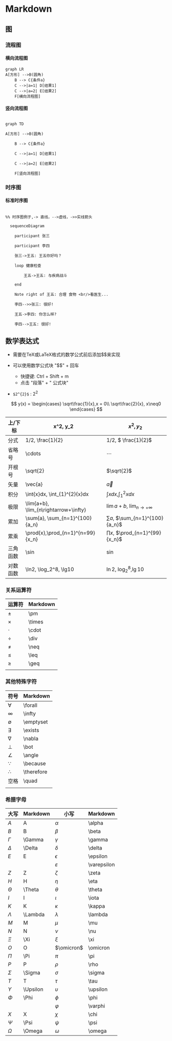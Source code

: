 # Markdown

## 图

### 流程图

#### 横向流程图

```mermaid
graph LR
A[方形] -->B(圆角)
    B --> C{条件a}
    C -->|a=1| D[结果1]
    C -->|a=2| E[结果2]
    F[横向流程图]

```

#### 竖向流程图

```mermaid

graph TD

A[方形] -->B(圆角)

    B --> C{条件a}

    C -->|a=1| D[结果1]

    C -->|a=2| E[结果2]

    F[竖向流程图]

```

### 时序图

#### 标准时序图

```mermaid

%% 时序图例子,-> 直线，-->虚线，->>实线箭头

  sequenceDiagram

    participant 张三

    participant 李四

    张三->王五: 王五你好吗？

    loop 健康检查

        王五->王五: 与疾病战斗

    end

    Note right of 王五: 合理 食物 <br/>看医生...

    李四-->>张三: 很好!

    王五->李四: 你怎么样?

    李四-->王五: 很好!

```

## 数学表达式

- 需要在TeX或LaTeX格式的数学公式前后添加$$来实现

- 可以使用数学公式块 "$$" + 回车

  - 快捷键: Ctrl + Shift + m
  - 点击 "段落" + " 公式块"

- `$2^{2}$` : $2^{2}$

$$ y(x) = \begin{cases} \sqrt\frac{1}{x},x = 0\\ \sqrt\frac{2}{x}, x\neq0 \end{cases} $$

| 上/下标  | x^2, y_2                               | $x^2,y_2$                                 |
| -------- | -------------------------------------- | ----------------------------------------- |
| 分式     | 1/2, \frac{1}{2}                       | $1/2$, $ \frac{1}{2}$                     |
| 省略号   | \cdots                                 | $\cdots$                                  |
| 开根号   | \sqrt{2}                               | $\sqrt{2}$                                |
| 矢量     | \vec{a}                                | $\vec{a}$                                 |
| 积分     | \int{x}dx, \int\_{1}^{2}{x}dx          | $\int{x}dx$,$\int_{1}^{2}{x}dx$           |
| 极限     | \lim{a+b}, \lim\_{n\rightarrow+\infty} | $\lim{a+b}$, $\lim_{n\rightarrow+\infty}$ |
| 累加     | \sum{a}, \sum\_{n=1}^{100}{a_n}        | $\sum{a}$, $\sum_{n=1}^{100}{a_n}$        |
| 累乘     | \prod{x},\prod\_{n=1}^{n=99}{x_n}      | $\prod{x}$, $\prod_{n=1}^{99}{x_n}$       |
| 三角函数 | \sin                                   | $\sin$                                    |
| 对数函数 | \ln2, \log_2^8, \lg10                  | $\ln2$, $\log_2^8$,$\lg10$                |

### 关系运算符

| 运算符   | Markdown |
| -------- | -------- |
| $\pm$    | \pm      |
| $\times$ | \times   |
| $\cdot$  | \cdot    |
| $\div$   | \div     |
| $\neq$   | \neq     |
| $\leq$   | \leq     |
| $\geq$   | \geq     |
|          |          |

### 其他特殊字符

| 符号         | Markdown   |
| ------------ | ---------- |
| $\forall$    | \forall    |
| $\infty$     | \infty     |
| $\emptyset$  | \emptyset  |
| $\exists$    | \exists    |
| $\nabla$     | \nabla     |
| $\bot$       | \bot       |
| $\angle$     | \angle     |
| $\because$   | \because   |
| $\therefore$ | \therefore |
| 空格         | \quad      |
|              |            |

### 希腊字母

| 大写       | Markdown | 小写          | Markdown    |
| ---------- | -------- | ------------- | ----------- |
| $A$        | A        | $\alpha$      | \alpha      |
| $B$        | B        | $\beta$       | \beta       |
| $\Gamma$   | \Gamma   | $\gamma$      | \gamma      |
| $\Delta$   | \Delta   | $\delta$      | \delta      |
| $E$        | E        | $\epsilon$    | \epsilon    |
|            |          | $\varepsilon$ | \varepsilon |
| $Z$        | Z        | $\zeta$       | \zeta       |
| $H$        | H        | $\eta$        | \eta        |
| $\Theta$   | \Theta   | $\theta$      | \theta      |
| $I$        | I        | $\iota$       | \iota       |
| $K$        | K        | $\kappa$      | \kappa      |
| $\Lambda$  | \Lambda  | $\lambda$     | \lambda     |
| $M$        | M        | $\mu$         | \mu         |
| $N$        | N        | $\nu$         | \nu         |
| $\Xi$      | \Xi      | $\xi$         | \xi         |
| $O$        | O        | $\omicron$    | \omicron    |
| $\Pi$      | \Pi      | $\pi$         | \pi         |
| $P$        | P        | $\rho$        | \rho        |
| $\Sigma$   | \Sigma   | $\sigma$      | \sigma      |
| $T$        | T        | $\tau$        | \tau        |
| $\Upsilon$ | \Upsilon | $\upsilon$    | \upsilon    |
| $\Phi$     | \Phi     | $\phi$        | \phi        |
|            |          | $\varphi$     | \varphi     |
| $X$        | X        | $\chi$        | \chi        |
| $\Psi$     | \Psi     | $\psi$        | \psi        |
| $\Omega$   | \Omega   | $\omega$      | \omega      |

